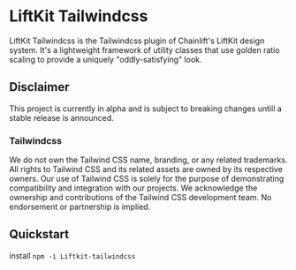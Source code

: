 # LiftKit Tailwindcss

LiftKit Tailwindcss is the Tailwindcss plugin of Chainlift's LiftKit design system. It's a lightweight framework of utility classes that use golden ratio scaling to provide a uniquely "oddly-satisfying" look.

## Disclaimer

This project is currently in alpha and is subject to breaking changes untill a stable release is announced.

### Tailwindcss

We do not own the Tailwind CSS name, branding, or any related trademarks. All rights to Tailwind CSS and its related assets are owned by its respective owners. Our use of Tailwind CSS is solely for the purpose of demonstrating compatibility and integration with our projects. We acknowledge the ownership and contributions of the Tailwind CSS development team. No endorsement or partnership is implied.

## Quickstart

install
`npm -i Liftkit-tailwindcss`
